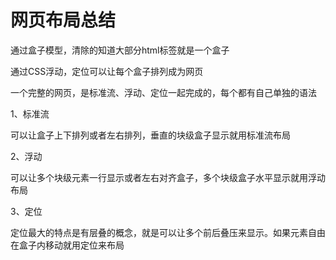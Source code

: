 # 网页布局总结

通过盒子模型，清除的知道大部分html标签就是一个盒子

通过CSS浮动，定位可以让每个盒子排列成为网页

一个完整的网页，是标准流、浮动、定位一起完成的，每个都有自己单独的语法

1、标准流

可以让盒子上下排列或者左右排列，垂直的块级盒子显示就用标准流布局

2、浮动

可以让多个块级元素一行显示或者左右对齐盒子，多个块级盒子水平显示就用浮动布局

3、定位

定位最大的特点是有层叠的概念，就是可以让多个前后叠压来显示。如果元素自由在盒子内移动就用定位来布局